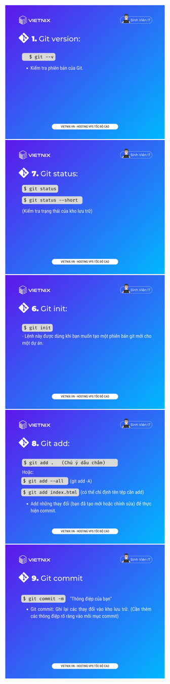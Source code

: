 <img src="images/git-version.jpg"/>
<img src="images/git-status.jpg"/>
<img src="images/git-init.jpg"/>
<img src="images/git-add.jpg"/>
<img src="images/git-commit.jpg"/>
